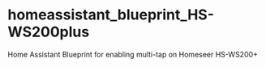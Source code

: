 # homeassistant_blueprint_HS-WS200plus
Home Assistant Blueprint for enabling multi-tap on Homeseer HS-WS200+
